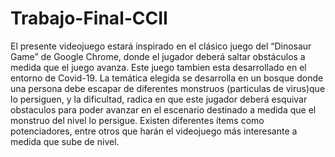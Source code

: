 # Trabajo-Final-CCII
El presente videojuego estará inspirado en el clásico juego del “Dinosaur Game” de Google Chrome, 
donde el jugador deberá saltar obstáculos a medida que el juego avanza. Este juego tambien esta desarrollado en el entorno de
Covid-19.
La temática elegida se desarrolla en un bosque donde una persona debe escapar de diferentes monstruos (particulas de virus)que lo persiguen, 
y la dificultad, radica en que este jugador deberá esquivar obstaculos para poder avanzar en el escenario destinado 
a medida que el monstruo del nivel lo persigue. 
Existen diferentes ítems como potenciadores, entre otros que harán el videojuego más interesante a medida que sube de nivel.

